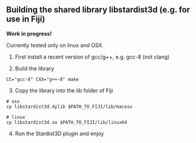 ## Building the shared library libstardist3d (e.g. for use in Fiji)

**Work in progress!**

Currently tested only on linux and OSX

1. First install a recent version of gcc/g++, e.g. gcc-8 (not clang)

2. Build the library 

 `CC="gcc-8" CXX="g++-8" make`

3. Copy the library into the lib folder of Fiji 
 
 ```
 # osx
 cp libstardist3d.dylib $PATH_TO_FIJI/lib/macosx
 
 # linux
 cp libstardist3d.so $PATH_TO_FIJI/lib/linux64
 ```

4. Run the Stardist3D plugin and enjoy